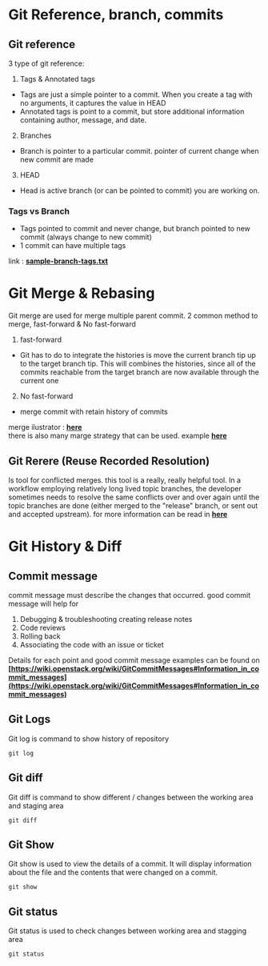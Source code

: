 # Git Reference, branch, commits
## Git reference
3 type of git reference:
1. Tags & Annotated tags
- Tags are just a simple pointer to a commit. When you create a tag with no arguments, it captures the value in HEAD
- Annotated tags is point to a commit, but store additional information containing author, message, and date.
2. Branches
- Branch is pointer to a particular commit. pointer of current change when new commit are made
3. HEAD
- Head is active branch (or can be pointed to commit) you are working on.

### Tags vs Branch
- Tags pointed to commit and never change, but branch pointed to new commit (always change to new commit)
- 1 commit can have multiple tags
  
link : **[sample-branch-tags.txt](https://github.com/mwimam/what-is-git/blob/main/git-ref-merge-history/sample-branch-tags.txt)**

# Git Merge & Rebasing
Git merge are used for merge multiple parent commit. 2 common method to merge, fast-forward & No fast-forward
1. fast-forward
- Git has to do to integrate the histories is move the current branch tip up to the target branch tip. This will combines the histories, since all of the commits reachable from the target branch are now available through the current one
2. No fast-forward
- merge commit with retain history of commits

merge ilustrator : **[here](https://www.atlassian.com/git/tutorials/using-branches/git-merge)**  
there is also many marge strategy that can be used. example **[here](https://www.atlassian.com/git/tutorials/using-branches/merge-strategy)**

## Git Rerere (Reuse Recorded Resolution)
Is tool for conflicted merges. this tool is a really, really helpful tool. In a workflow employing relatively long lived topic branches, the developer sometimes needs to resolve the same conflicts over and over again until the topic branches are done (either merged to the "release" branch, or sent out and accepted upstream).
for more information can be read in **[here](https://git-scm.com/docs/git-rerere)**

# Git History & Diff
## Commit message 
commit message must describe the changes that occurred. good commit message will help for
1. Debugging & troubleshooting creating release notes
2. Code reviews
3. Rolling back
4. Associating the code with an issue or ticket
   
Details for each point and good commit message examples can be found on **[https://wiki.openstack.org/wiki/GitCommitMessages#Information_in_commit_messages](https://wiki.openstack.org/wiki/GitCommitMessages#Information_in_commit_messages)**

## Git Logs
Git log is command to show history of repository
```
git log 
```

## Git diff
Git diff is command to show different / changes between the working area and staging area
```
git diff 
```

## Git Show
Git show is used to view the details of a commit. It will display information about the file and the contents that were changed on a commit.
```
git show
```

## Git status
Git status is used to check changes between working area and stagging area
```
git status
```